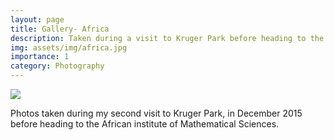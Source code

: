 ```yaml
---
layout: page
title: Gallery- Africa
description: Taken during a visit to Kruger Park before heading to the African institute of Mathematical Sciences
img: assets/img/africa.jpg
importance: 1
category: Photography
---
```


[![]({{site.baseurl}}/assets/img/africa.jpg)](https://schapos.people.uic.edu/Galleries.html)

Photos taken during my second visit to Kruger Park, in December 2015 before heading to the African institute of Mathematical Sciences.

